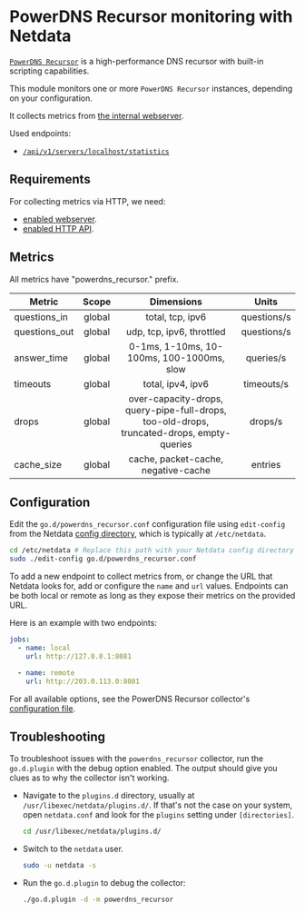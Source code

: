 <!--
title: "PowerDNS Recursor monitoring with Netdata"
description: "Monitor the health and performance of PowerDNS recursor instances with zero configuration, per-second metric granularity, and interactive visualizations."
custom_edit_url: "https://github.com/netdata/go.d.plugin/edit/master/modules/powerdns_recursor/README.md"
sidebar_label: "PowerDNS Recursor"
learn_status: "Published"
learn_topic_type: "References"
learn_rel_path: "References/Collectors references/Devices"
-->

# PowerDNS Recursor monitoring with Netdata

[`PowerDNS Recursor`](https://doc.powerdns.com/recursor/) is a high-performance DNS recursor with built-in scripting
capabilities.

This module monitors one or more `PowerDNS Recursor` instances, depending on your configuration.

It collects metrics
from [the internal webserver](https://doc.powerdns.com/recursor/http-api/index.html#built-in-webserver-and-http-api).

Used endpoints:

- [`/api/v1/servers/localhost/statistics`](https://doc.powerdns.com/recursor/common/api/endpoint-statistics.html)

## Requirements

For collecting metrics via HTTP, we need:

- [enabled webserver](https://doc.powerdns.com/recursor/http-api/index.html#webserver).
- [enabled HTTP API](https://doc.powerdns.com/recursor/http-api/index.html#enabling-the-api).

## Metrics

All metrics have "powerdns_recursor." prefix.

| Metric        | Scope  |                                        Dimensions                                         |    Units    |
|---------------|:------:|:-----------------------------------------------------------------------------------------:|:-----------:|
| questions_in  | global |                                     total, tcp, ipv6                                      | questions/s |
| questions_out | global |                                 udp, tcp, ipv6, throttled                                 | questions/s |
| answer_time   | global |                         0-1ms, 1-10ms, 10-100ms, 100-1000ms, slow                         |  queries/s  |
| timeouts      | global |                                     total, ipv4, ipv6                                     | timeouts/s  |
| drops         | global | over-capacity-drops, query-pipe-full-drops, too-old-drops, truncated-drops, empty-queries |   drops/s   |
| cache_size    | global |                            cache, packet-cache, negative-cache                            |   entries   |

## Configuration

Edit the `go.d/powerdns_recursor.conf` configuration file using `edit-config` from the
Netdata [config directory](https://learn.netdata.cloud/docs/configure/nodes), which is typically at `/etc/netdata`.

```bash
cd /etc/netdata # Replace this path with your Netdata config directory
sudo ./edit-config go.d/powerdns_recursor.conf
```

To add a new endpoint to collect metrics from, or change the URL that Netdata looks for, add or configure the `name` and
`url` values. Endpoints can be both local or remote as long as they expose their metrics on the provided URL.

Here is an example with two endpoints:

```yaml
jobs:
  - name: local
    url: http://127.0.0.1:8081

  - name: remote
    url: http://203.0.113.0:8081
```

For all available options, see the PowerDNS Recursor
collector's [configuration file](https://github.com/netdata/go.d.plugin/blob/master/config/go.d/powerdns_recursor.conf).

## Troubleshooting

To troubleshoot issues with the `powerdns_recursor` collector, run the `go.d.plugin` with the debug option enabled. The
output should give you clues as to why the collector isn't working.

- Navigate to the `plugins.d` directory, usually at `/usr/libexec/netdata/plugins.d/`. If that's not the case on
  your system, open `netdata.conf` and look for the `plugins` setting under `[directories]`.

  ```bash
  cd /usr/libexec/netdata/plugins.d/
  ```

- Switch to the `netdata` user.

  ```bash
  sudo -u netdata -s
  ```

- Run the `go.d.plugin` to debug the collector:

  ```bash
  ./go.d.plugin -d -m powerdns_recursor
  ```
